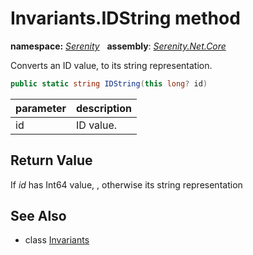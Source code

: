 # Invariants.IDString method
**namespace:** *[Serenity](../../README.md#serenity-namespace)*   **assembly**: *[Serenity.Net.Core](../../README.md)*

Converts an ID value, to its string representation.

```csharp
public static string IDString(this long? id)
```

| parameter | description |
| --- | --- |
| id | ID value. |

## Return Value

If *id* has Int64 value, , otherwise its string representation

## See Also

* class [Invariants](../Invariants.md)